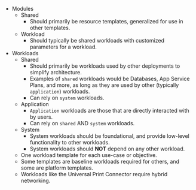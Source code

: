 * Modules
  * Shared
    * Should primarily be resource templates, generalized for use in other templates.
  * Workload
    * Should typically be shared workloads with customized parameters for a workload.
* Workloads
  * Shared
    * Should primarily be workloads used by other deployments to simplify architecture.
    * Examples of `shared` workloads would be Databases, App Service Plans, and more, as long as they are used by other (typically `application`) workloads.
    * Can rely on `system` workloads.
  * Application
    * `Application` workloads are those that are directly interacted with by users.
    * Can rely on `shared` AND `system` workloads.
  * System
    * System workloads should be foundational, and provide low-level functionality to other workloads.
    * System workloads should **NOT** depend on any other workload.
  * One workload template for each use-case or objective.
  * Some templates are baseline workloads required for others, and some are platform templates.
  * Workloads like the Universal Print Connector require hybrid networking.